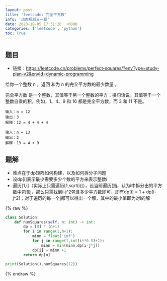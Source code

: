 ```yaml
---
layout: post
title: 'leetcode: 完全平方数'
info: '动态规划又一题'
date: 2023-10-05 17:31:28  +0800
categories: ['leetcode', 'python']
toc: True
---
```


## 题目

- 链接：https://leetcode.cn/problems/perfect-squares/?envType=study-plan-v2&envId=dynamic-programming

给你一个整数 n ，返回 和为 n 的完全平方数的最少数量 。  

完全平方数 是一个整数，其值等于另一个整数的平方；换句话说，其值等于一个整数自乘的积。例如，1、4、9 和 16 都是完全平方数，而 3 和 11 不是。  

```
输入：n = 12
输出：3 
解释：12 = 4 + 4 + 4
```


```
输入：n = 13
输出：2
解释：13 = 4 + 9
```




## 题解

- 难点在于dp矩阵如何构建，以及如何拆分子问题
- 设dp[i]表示最少需要多少个数的平方来表示整数i
- 遍历[1,i]（实际上只需遍历[1,sqrt(i)]），设当前遍历到j，认为i中拆分出的平方数中包含j，那么只需找到i-j^2包含多少平方数即可，即有dp[i] = 1 + dp[i-j^2]；对于遍历的每一个j都可以得出一个解，其中的最小值即为对i的解



{% raw %}
```py
class Solution:
    def numSquares(self, n: int) -> int:
        dp = [0] * (n+1)
        for i in range(1,n+1):
            minn = float('inf')
            for j in range(1,int(i**0.5)+1):
                minn = min(minn,dp[i-j*j])
            dp[i] = minn +1
        return dp[n]
    
print(Solution().numSquares(12))
```
{% endraw %}


<!--![引入图片]({{site.url}}/image/leetcode/2023-10-05-numSquares/image_1.jpg) -->